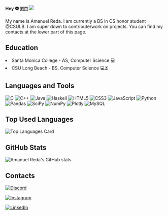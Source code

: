 
**Hey 👽 :ethiopia:  ![](https://visitor-badge.laobi.icu/badge?page_id=amanuelR.amanuelR)**  <br><br>
My name is Amanuel Reda. I am currently a BS in CS honor student @CSULB. I am super down to contribute/work on projects. You can find my contacts at the lower part of this page. 

<h2>Education</h2>
    <li>Santa Monica College - AS, Computer Science 💻</li>
    <li>CSU Long Beach - BS, Computer Science 💻⏳</li></P>
<h2>Languages and Tools</h2>

![C](https://img.shields.io/badge/c-%2300599C.svg?style=for-the-badge&logo=c&logoColor=white)
![C++](https://img.shields.io/badge/c++-%2300599C.svg?style=for-the-badge&logo=c%2B%2B&logoColor=white)
![Java](https://img.shields.io/badge/java-%23ED8B00.svg?style=for-the-badge&logo=java&logoColor=white)
![Haskell](https://img.shields.io/badge/Haskell-5e5086?style=for-the-badge&logo=haskell&logoColor=white)
![HTML5](https://img.shields.io/badge/html5-%23E34F26.svg?style=for-the-badge&logo=html5&logoColor=white)
![CSS3](https://img.shields.io/badge/css3-%231572B6.svg?style=for-the-badge&logo=css3&logoColor=white)
![JavaScript](https://img.shields.io/badge/javascript-%23323330.svg?style=for-the-badge&logo=javascript&logoColor=%23F7DF1E)
![Python](https://img.shields.io/badge/python-3670A0?style=for-the-badge&logo=python&logoColor=ffdd54)
![Pandas](https://img.shields.io/badge/pandas-%23150458.svg?style=for-the-badge&logo=pandas&logoColor=white)
![SciPy](https://img.shields.io/badge/SciPy-%230C55A5.svg?style=for-the-badge&logo=scipy&logoColor=%white)
![NumPy](https://img.shields.io/badge/numpy-%23013243.svg?style=for-the-badge&logo=numpy&logoColor=white)
![Plotly](https://img.shields.io/badge/Plotly-%233F4F75.svg?style=for-the-badge&logo=plotly&logoColor=white)
![MySQL](https://img.shields.io/badge/MySQL-005C84?style=for-the-badge&logo=mysql&logoColor=white)


 <h2>Top Used Languages</h2>
 
 ![Top Languages Card](https://github-readme-stats.vercel.app/api/top-langs/?username=amanuelR&show_icons=true&theme=radical&langs_count=20)
 
<h2>GitHub Stats</h2>

![Amanuel Reda's GitHub stats](https://github-readme-stats.vercel.app/api?username=amanuelR&show_icons=true&theme=radical)

<h2>Contacts</h2>

<a target = "_blank" href ="https://discordapp.com/users/skippppy#3558">![Discord](https://img.shields.io/badge/%3CServer%3E-%237289DA.svg?style=for-the-badge&logo=discord&logoColor=white)</a>

<a target = "_blank" href = "https://www.instagram.com/amunigk/">![Instagram](https://img.shields.io/badge/Instagram-%23E4405F.svg?style=for-the-badge&logo=Instagram&logoColor=white)</a>

<a target = "_blank" href = "https://www.linkedin.com/in/amanuel-reda/">![LinkedIn](https://img.shields.io/badge/linkedin-%230077B5.svg?style=for-the-badge&logo=linkedin&logoColor=white)</a>
